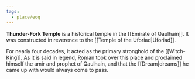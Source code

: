 ```yaml
---
tags:
  - place/eoq
---
```


**Thunder-Fork Temple** is a historical temple in the [[Emirate of Qaulhain]]. It was constructed in reverence to the [[Temple of the Uforiad|Uforiad]]. 

For nearly four decades, it acted as the primary stronghold of the [[Witch-King]]. As it is said in legend, Roman took over this place and proclaimed himself the amir and prophet of Qaulhain, and that the [[Dream|dreams]] he came up with would always come to pass. 